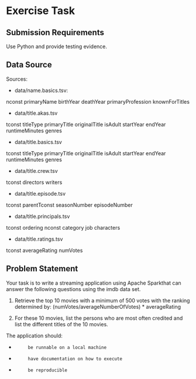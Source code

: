 # Exercise Task

## Submission Requirements
 
Use Python and provide testing evidence.
 
## Data Source
    
Sources:

- data/name.basics.tsv: 

nconst	primaryName	birthYear	deathYear	primaryProfession	knownForTitles

- data/title.akas.tsv

tconst	titleType	primaryTitle	originalTitle	isAdult	startYear	endYear	runtimeMinutes	genres

- data/title.basics.tsv

tconst	titleType	primaryTitle	originalTitle	isAdult	startYear	endYear	runtimeMinutes	genres

- data/title.crew.tsv

tconst	directors	writers

- data/title.episode.tsv

tconst	parentTconst	seasonNumber	episodeNumber

- data/title.principals.tsv

tconst	ordering		nconst	category	job	characters

- data/title.ratings.tsv

tconst	averageRating	numVotes


## Problem Statement
 
Your task is to write a streaming application using Apache Sparkthat can answer the following questions using the imdb data set.
 
1. Retrieve the top 10 movies with a minimum of 500 votes with the ranking determined by:
(numVotes/averageNumberOfVotes) * averageRating
 
2. For these 10 movies, list the persons who are most often credited and list the
different titles of the 10 movies.
 
The application should:
-          be runnable on a local machine
-          have documentation on how to execute
-          be reproducible

